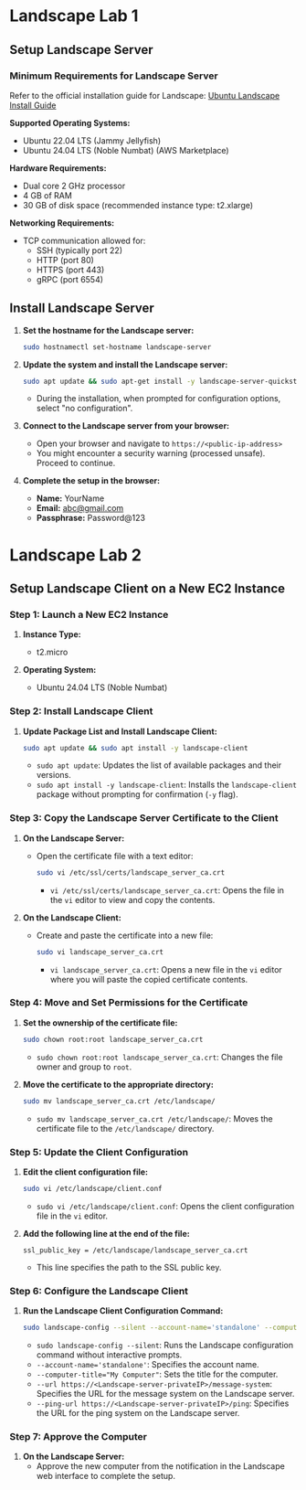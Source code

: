 # Landscape Lab 1

## Setup Landscape Server

### Minimum Requirements for Landscape Server

Refer to the official installation guide for Landscape: [Ubuntu Landscape Install Guide](https://ubuntu.com/landscape/install)

**Supported Operating Systems:**
- Ubuntu 22.04 LTS (Jammy Jellyfish)
- Ubuntu 24.04 LTS (Noble Numbat) (AWS Marketplace)

**Hardware Requirements:**
- Dual core 2 GHz processor
- 4 GB of RAM
- 30 GB of disk space (recommended instance type: t2.xlarge)

**Networking Requirements:**
- TCP communication allowed for:
  - SSH (typically port 22)
  - HTTP (port 80)
  - HTTPS (port 443)
  - gRPC (port 6554)

## Install Landscape Server

1. **Set the hostname for the Landscape server:**
    ```sh
    sudo hostnamectl set-hostname landscape-server
    ```

2. **Update the system and install the Landscape server:**
    ```sh
    sudo apt update && sudo apt-get install -y landscape-server-quickstart
    ```
    - During the installation, when prompted for configuration options, select "no configuration".

3. **Connect to the Landscape server from your browser:**
    - Open your browser and navigate to `https://<public-ip-address>`
    - You might encounter a security warning (processed unsafe). Proceed to continue.

4. **Complete the setup in the browser:**
    - **Name:** YourName
    - **Email:** abc@gmail.com
    - **Passphrase:** Password@123


# Landscape Lab 2

## Setup Landscape Client on a New EC2 Instance

### Step 1: Launch a New EC2 Instance

1. **Instance Type:**
   - t2.micro

2. **Operating System:**
   - Ubuntu 24.04 LTS (Noble Numbat)

### Step 2: Install Landscape Client

1. **Update Package List and Install Landscape Client:**
   ```sh
   sudo apt update && sudo apt install -y landscape-client
   ```
   - `sudo apt update`: Updates the list of available packages and their versions.
   - `sudo apt install -y landscape-client`: Installs the `landscape-client` package without prompting for confirmation (`-y` flag).

### Step 3: Copy the Landscape Server Certificate to the Client

1. **On the Landscape Server:**
   - Open the certificate file with a text editor:
     ```sh
     sudo vi /etc/ssl/certs/landscape_server_ca.crt
     ```
     - `vi /etc/ssl/certs/landscape_server_ca.crt`: Opens the file in the `vi` editor to view and copy the contents.

2. **On the Landscape Client:**
   - Create and paste the certificate into a new file:
     ```sh
     sudo vi landscape_server_ca.crt
     ```
     - `vi landscape_server_ca.crt`: Opens a new file in the `vi` editor where you will paste the copied certificate contents.

### Step 4: Move and Set Permissions for the Certificate

1. **Set the ownership of the certificate file:**
   ```sh
   sudo chown root:root landscape_server_ca.crt
   ```
   - `sudo chown root:root landscape_server_ca.crt`: Changes the file owner and group to `root`.

2. **Move the certificate to the appropriate directory:**
   ```sh
   sudo mv landscape_server_ca.crt /etc/landscape/
   ```
   - `sudo mv landscape_server_ca.crt /etc/landscape/`: Moves the certificate file to the `/etc/landscape/` directory.

### Step 5: Update the Client Configuration

1. **Edit the client configuration file:**
   ```sh
   sudo vi /etc/landscape/client.conf
   ```
   - `sudo vi /etc/landscape/client.conf`: Opens the client configuration file in the `vi` editor.

2. **Add the following line at the end of the file:**
   ```
   ssl_public_key = /etc/landscape/landscape_server_ca.crt
   ```
   - This line specifies the path to the SSL public key.

### Step 6: Configure the Landscape Client

1. **Run the Landscape Client Configuration Command:**
   ```sh
   sudo landscape-config --silent --account-name='standalone' --computer-title="My Computer" --url https://<Landscape-server-privateIP>/message-system --ping-url https://<Landscape-server-privateIP>/ping
   ```
   - `sudo landscape-config --silent`: Runs the Landscape configuration command without interactive prompts.
   - `--account-name='standalone'`: Specifies the account name.
   - `--computer-title="My Computer"`: Sets the title for the computer.
   - `--url https://<Landscape-server-privateIP>/message-system`: Specifies the URL for the message system on the Landscape server.
   - `--ping-url https://<Landscape-server-privateIP>/ping`: Specifies the URL for the ping system on the Landscape server.

### Step 7: Approve the Computer

1. **On the Landscape Server:**
   - Approve the new computer from the notification in the Landscape web interface to complete the setup.


